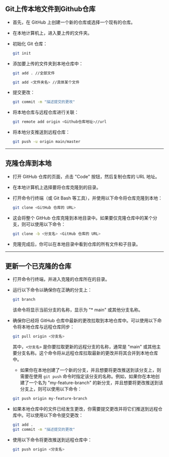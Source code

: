 ## Git上传本地文件到Github仓库

- 首先，在 GitHub 上创建一个新的仓库或选择一个现有的仓库。

- 在本地计算机上，进入要上传的文件夹。

- 初始化 Git 仓库：

  ~~~bash
  git init
  ~~~

- 添加要上传的文件夹到本地仓库中：

  ~~~bash
  git add . //全部文件
  ~~~

  ~~~bash
  git add <文件夹名> //具体某个文件
  ~~~

- 提交更改：

  ~~~bash
  git commit -m "描述提交的更改"
  ~~~

- 将本地仓库与远程仓库进行关联：

  ~~~bash
  git remote add origin <Github仓库地址>//url
  ~~~

- 将本地分支推送到远程仓库：

  ~~~bash
  git push -u origin main/master
  ~~~

------



## 克隆仓库到本地

- 打开 GitHub 仓库的页面，点击 "Code" 按钮，然后复制仓库的 URL 地址。

- 在本地计算机上选择要将仓库克隆到的目录。

- 打开命令行终端（或 Git Bash 等工具），并使用以下命令将仓库克隆到本地：

  ~~~bash
  git clone <GitHub 仓库的 URL>
  ~~~

- 这会将整个 GitHub 仓库克隆到本地目录中。如果要仅克隆仓库中的某个分支，则可以使用以下命令：

  ~~~bash
  git clone -b <分支名> <GitHub 仓库的 URL>
  ~~~

- 克隆完成后，你可以在本地目录中看到仓库的所有文件和子目录。

------

##  更新一个已克隆的仓库

- 打开命令行终端，并进入克隆的仓库所在的目录。

- 运行以下命令以确保你在正确的分支上：

  ~~~bash
  git branch
  ~~~

   该命令将显示当前分支的名称，显示为 "* main" 或其他分支名称。 

- 确保你已经将 GitHub 仓库中最新的更改拉取到本地仓库中。可以使用以下命令将本地仓库与远程仓库同步：

  ~~~bash
  git pull origin <分支名>
  ~~~

   其中，`<分支名>` 是你要拉取更新的远程分支的名称，通常是 "main" 或其他主要分支名称。这个命令将从远程仓库拉取最新的更改并将其合并到本地仓库中。 

  -  如果你在本地创建了一个新的分支，并且想要将更改推送到该分支上，则需要在使用 `git push` 命令时指定该分支的名称。例如，如果你在本地创建了一个名为 "my-feature-branch" 的新分支，并且想要将更改推送到该分支上，则可以使用以下命令： 

    ~~~bash
    git push origin my-feature-branch
    ~~~

- 如果本地仓库中的文件已经发生更改，你需要提交更改并将它们推送到远程仓库中。可以使用以下命令提交更改：

  ~~~bash
  git add .
  git commit -m "描述提交的更改"
  ~~~

- 使用以下命令将更改推送到远程仓库中：

  ~~~bash
  git push origin <分支名>
  ~~~

